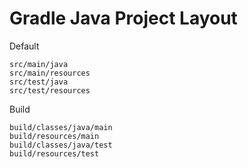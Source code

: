 # Gradle Java Project Layout
Default
```
src/main/java
src/main/resources
src/test/java
src/test/resources
```

Build
```
build/classes/java/main
build/resources/main
build/classes/java/test
build/resources/test
```